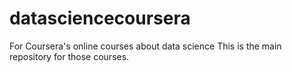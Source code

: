 datasciencecoursera
===================

For Coursera's online courses about data science
This is the main repository for those courses.
